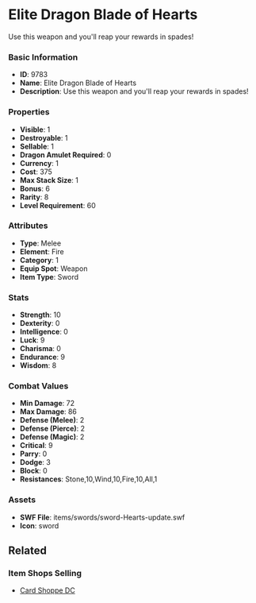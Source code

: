# Elite Dragon Blade of Hearts

Use this weapon and you'll reap your rewards in spades!

### Basic Information

- **ID**: 9783
- **Name**: Elite Dragon Blade of Hearts
- **Description**: Use this weapon and you&#039;ll reap your rewards in spades!

### Properties

- **Visible**: 1
- **Destroyable**: 1
- **Sellable**: 1
- **Dragon Amulet Required**: 0
- **Currency**: 1
- **Cost**: 375
- **Max Stack Size**: 1
- **Bonus**: 6
- **Rarity**: 8
- **Level Requirement**: 60

### Attributes

- **Type**: Melee
- **Element**: Fire
- **Category**: 1
- **Equip Spot**: Weapon
- **Item Type**: Sword

### Stats

- **Strength**: 10
- **Dexterity**: 0
- **Intelligence**: 0
- **Luck**: 9
- **Charisma**: 0
- **Endurance**: 9
- **Wisdom**: 8

### Combat Values

- **Min Damage**: 72
- **Max Damage**: 86
- **Defense (Melee)**: 2
- **Defense (Pierce)**: 2
- **Defense (Magic)**: 2
- **Critical**: 9
- **Parry**: 0
- **Dodge**: 3
- **Block**: 0
- **Resistances**: Stone,10,Wind,10,Fire,10,All,1

### Assets

- **SWF File**: items/swords/sword-Hearts-update.swf
- **Icon**: sword

## Related

### Item Shops Selling

- [Card Shoppe DC](../item-shops/341-card-shoppe-dc.md)

